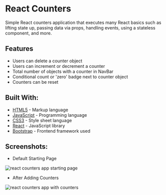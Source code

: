 # React Counters

Simple React counters application that executes many React basics such as lifting state up, passing data via props, handling events, using a stateless component, and more. 

## Features

* Users can delete a counter object
* Users can increment or decrement a counter
* Total number of objects with a counter in NavBar
* Conditional count or 'zero' badge next to counter object
* Counters can be reset


## Built With:

* [HTML5](https://www.w3.org/TR/html5/) - Markup language
* [JavaScript](https://www.javascript.com/) - Programming language
* [CSS3](https://www.w3.org/TR/css-2018/) - Style sheet language
* [React](https://reactjs.org/) - JavaScript library
* [Bootstrap](https://getbootstrap.com/) - Frontend framework used 


## Screenshots:

* Default Starting Page

![react counters app starting page](https://user-images.githubusercontent.com/40550878/50067261-077dd800-0175-11e9-86ff-649a9cea2d11.PNG)

* After Adding Counters

![react counters app with counters](https://user-images.githubusercontent.com/40550878/50067258-064cab00-0175-11e9-990d-75d3940f15e2.PNG)
